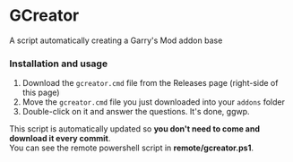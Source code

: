 # GCreator
A script automatically creating a Garry's Mod addon base

### Installation and usage
1. Download the ``gcreator.cmd`` file from the Releases page (right-side of this page)
2. Move the ``gcreator.cmd`` file you just downloaded into your ``addons`` folder
3. Double-click on it and answer the questions. It's done, ggwp.

This script is automatically updated so **you don't need to come and download it every commit**.  
You can see the remote powershell script in **remote/gcreator.ps1**.
